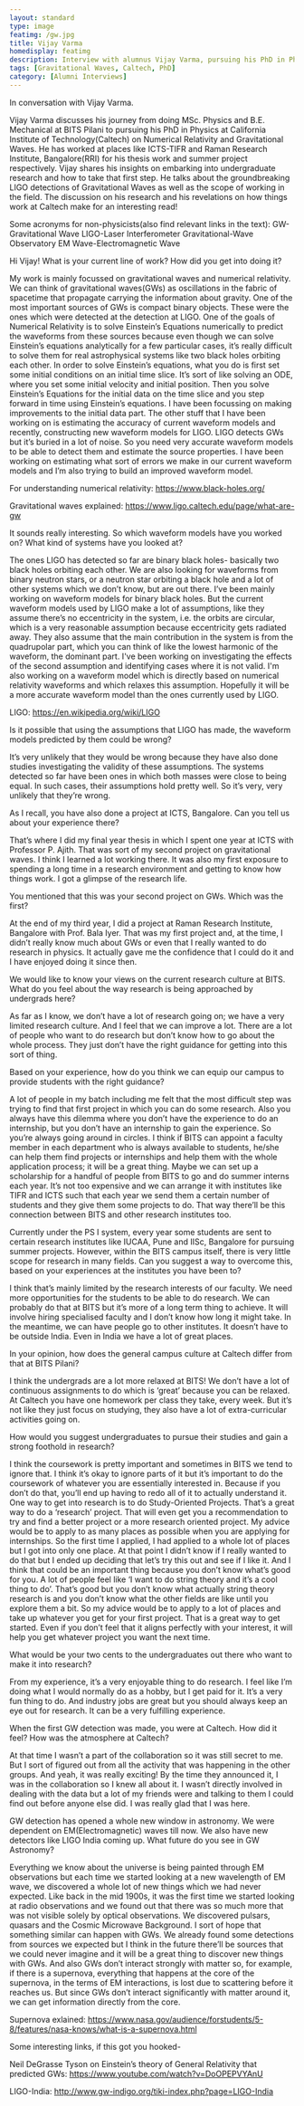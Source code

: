 ```yaml
---
layout: standard
type: image
featimg: /gw.jpg
title: Vijay Varma
homedisplay: featimg
description: Interview with alumnus Vijay Varma, pursuing his PhD in Physics at Caltech
tags: [Gravitational Waves, Caltech, PhD]
category: [Alumni Interviews]
---
```

In conversation with Vijay Varma.

Vijay Varma discusses his journey from doing MSc. Physics and B.E. Mechanical at BITS Pilani to pursuing his PhD in Physics at California Institute of Technology(Caltech) on Numerical Relativity and Gravitational Waves. He has worked at places like ICTS-TIFR and Raman Research Institute, Bangalore(RRI) for his thesis work and summer project respectively. Vijay shares his insights on embarking into undergraduate research and how to take that first step. He talks about the groundbreaking LIGO detections of Gravitational Waves as well as the scope of working in the field. The discussion on his research and his revelations on how things work at Caltech make for an interesting read!

Some acronyms for non-physicists(also find relevant links in the text):
GW- Gravitational Wave
LIGO-Laser Interferometer Gravitational-Wave Observatory
EM Wave-Electromagnetic Wave

                   
Hi Vijay!
What is your current line of work? How did you get into doing it?

My work is mainly focussed on gravitational waves and numerical relativity. We can think of gravitational waves(GWs) as oscillations in the fabric of spacetime that propagate carrying the information about gravity. One of the most important sources of GWs is compact binary objects. These were the ones which were detected at the detection at LIGO. One of the goals of Numerical Relativity is to solve Einstein’s Equations numerically to predict the waveforms from these sources because even though we can solve Einstein’s equations analytically for a few particular cases, it’s really difficult to solve them for real astrophysical systems like two black holes orbiting each other. 
In order to solve Einstein’s equations, what you do is first set some initial conditions on an initial time slice. It’s sort of like solving an ODE, where you set some initial velocity and initial position. Then you solve Einstein’s Equations for the initial data on the time slice and you step forward in time using Einstein’s equations. I have been focussing on making improvements to the initial data part. 
The other stuff that I have been working on is estimating the accuracy of current waveform models and recently, constructing new waveform models for LIGO. LIGO detects GWs but it’s buried in a lot of noise. So you need very accurate waveform models to be able to detect them and estimate the source properties. I have been working on estimating what sort of errors we make in our current waveform models and I’m also trying to build an improved waveform model.

For understanding numerical relativity: https://www.black-holes.org/

Gravitational waves explained: https://www.ligo.caltech.edu/page/what-are-gw


It sounds really interesting. So which waveform models have you worked on? What kind of systems have you looked at?

The ones LIGO has detected so far are binary black holes-  basically two black holes orbiting each other. We are also looking for waveforms from binary neutron stars, or a neutron star orbiting a black hole and a lot of other systems which we don’t know, but are out there. I’ve been mainly working on waveform models for binary black holes. But the current waveform models used by LIGO make a lot of assumptions, like they assume there’s no eccentricity in the system, i.e. the orbits are circular, which is a very reasonable assumption because eccentricity gets radiated away. They also assume that the main contribution in the system is from the quadrupolar part, which you can think of like the lowest harmonic of the waveform, the dominant part. I've been working on investigating the effects of the second assumption and identifying cases where it is not valid. I'm also working on a waveform model which is directly based on numerical relativity waveforms and which relaxes this assumption. Hopefully it will be a more accurate waveform model than the ones currently used by LIGO.

LIGO: https://en.wikipedia.org/wiki/LIGO

Is it possible that using the assumptions that LIGO has made, the waveform models predicted by them could be wrong?

It’s very unlikely that they would be wrong because they have also done studies investigating the validity of these assumptions. The systems detected so far have been ones in which both masses were close to being equal. In such cases, their assumptions hold pretty well. So it’s very, very unlikely that they’re wrong.

As I recall, you have also done a project at ICTS, Bangalore. Can you tell us about your experience there?

That’s where I did my final year thesis in which I spent one year at ICTS with Professor P. Ajith. That was sort of my second project on gravitational waves. I think I learned a lot working there. It was also my first exposure to spending a long time in a research environment and getting to know how things work. I got a glimpse of the research life.

You mentioned that this was your second project on GWs. Which was the first?

At the end of my third year, I did a project at Raman Research Institute, Bangalore with Prof. Bala Iyer. That was my first project and, at the time, I didn’t really know much about GWs or even that I really wanted to do research in physics. It actually gave me the confidence that I could do it and I have enjoyed doing it since then.

We would like to know your views on the current research culture at BITS. 
What do you feel about the way research is being approached by undergrads here?

As far as I know, we don’t have a lot of research going on; we have a very limited research culture. And I feel that we can improve a lot. There are a lot of people who want to do research but don’t know how to go about the whole process. They just don’t have the right guidance for getting into this sort of thing.

Based on your experience, how do you think we can equip our campus to provide students with the right guidance?

A lot of people in my batch including me felt that the most difficult step was trying to find that first project in which you can do some research. Also you always have this dilemma where you don’t have the experience to do an internship, but you don’t have an internship to gain the experience. So you’re always going around in circles. I think if BITS can appoint a faculty member in each department who is always available to students, he/she can help them find projects or internships and help them with the whole application process; it will be a great thing. Maybe we can set up a scholarship for a handful of people from BITS to go and do summer interns each year. It’s not too expensive and we can arrange it with institutes like TIFR and ICTS such that each year we send them a certain number of students and they give them some projects to do. That way there’ll be this connection between BITS and other research institutes too.

Currently under the PS I system, every year some students are sent to certain research institutes like IUCAA, Pune and IISc, Bangalore for pursuing summer projects. However, within the BITS campus itself, there is very little scope for research in many fields. Can you suggest a way to overcome this, based on your experiences at the institutes you have been to?

I think that’s mainly limited by the research interests of our faculty. We need more opportunities for the students to be able to do research. We can probably do that at BITS but it’s more of a long term thing to achieve. It will involve hiring specialised faculty and I don’t know how long it might take. In the meantime, we can have people go to other institutes. It doesn’t have to be outside India. Even in India we have a lot of great places.

In your opinion, how does the general campus culture at Caltech differ from that at BITS Pilani?

I think the undergrads are a lot more relaxed at BITS! We don’t have a lot of continuous assignments to do which is ‘great’ because you can be relaxed. At Caltech you have one homework per class they take, every week. But it’s not like they just focus on studying, they also have a lot of extra-curricular activities going on.


How would you suggest undergraduates to pursue their studies and gain a strong foothold in research?

I think the coursework is pretty important and sometimes in BITS we tend to ignore that. I think it’s okay to ignore parts of it but it’s important to do the coursework of whatever you are essentially interested in. Because if you don’t do that, you’ll end up having to redo all of it to actually understand it. One way to get into research is to do Study-Oriented Projects. That’s a great way to do a ‘research’ project. That will even get you a recommendation to try and find a better project or a more research oriented project. My advice would be to apply to as many places as possible when you are applying for internships. So the first time I applied, I had applied to a whole lot of places but I got into only one place. At that point I didn’t know if I really wanted to do that but I ended up deciding that let’s try this out and see if I like it. And I think that could be an important thing because you don’t know what’s good for you. A lot of people feel like ‘I want to do string theory and it’s a cool thing to do’. That’s good but you don’t know what actually string theory research is and you don’t know what the other fields are like until you explore them a bit. So my advice would be to apply to a lot of places and take up whatever you get for your first project. That is a great way to get started. Even if you don’t feel that it aligns perfectly with your interest, it will help you get whatever project you want the next time.

What would be your two cents to the undergraduates out there who want to make it into research?

From my experience, it’s a very enjoyable thing to do research. I feel like I’m doing what I would normally do as a hobby, but I get paid for it. It’s a very fun thing to do. And industry jobs are great but you should always keep an eye out for research. It can be a very fulfilling experience.

When the first GW detection was made, you were at Caltech. How did it feel? How was the atmosphere at Caltech?

At that time I wasn’t a part of the collaboration so it was still secret to me. But I sort of figured out from all the activity that was happening in the other groups. And yeah, it was really exciting! By the time they announced it, I was in the collaboration so I knew all about it. I wasn’t directly involved in dealing with the data but a lot of my friends were and talking to them I could find out before anyone else did. I was really glad that I was here.

GW detection has opened a whole new window in astronomy. We were dependent on EM(Electromagnetic) waves till now. We also have new detectors like LIGO India coming up. What future do you see in GW Astronomy?

Everything we know about the universe is being painted through EM observations but each time we started looking at a new wavelength of EM wave, we discovered a whole lot of new things which we had never expected. Like back in the mid 1900s, it was the first time we started looking at radio observations and we found out that there was so much more that was not visible solely by optical observations. We discovered pulsars, quasars and the Cosmic Microwave Background. I sort of hope that something similar can happen with GWs. We already found some detections from sources we expected but I think in the future there’ll be sources that we could never imagine and it will be a great thing to discover new things with GWs. And also GWs don’t interact strongly with matter so, for example, if there is a supernova, everything that happens at the core of the supernova, in the terms of EM interactions, is lost due to scattering before it reaches us. But since GWs don’t interact significantly with matter around it, we can get information directly from the core.

Supernova exlained: https://www.nasa.gov/audience/forstudents/5-8/features/nasa-knows/what-is-a-supernova.html



Some interesting links, if this got you hooked-

Neil DeGrasse Tyson on Einstein’s theory of General Relativity that predicted GWs: https://www.youtube.com/watch?v=DoOPEPVYAnU

LIGO-India: http://www.gw-indigo.org/tiki-index.php?page=LIGO-India


